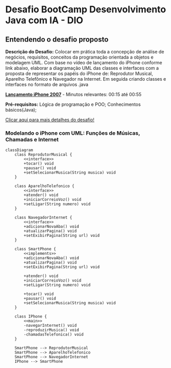 # Desafio BootCamp Desenvolvimento Java com IA - DIO
## Entendendo o desafio proposto
**Descrição do Desafio:** Colocar em prática toda a concepção de análise de negócios, requisitos, conceitos da programação orientada a objetos e modelagem UML. Com base no vídeo de lançamento do iPhone conforme link abaixo, elaborar a diagramação UML das classes e interfaces com a proposta de representar os papéis do iPhone de: Reprodutor Musical, Aparelho Telefônico e Navegador na Internet. Em seguida criando classes e interfaces no formato de arquivos .java 

[**Lançamento iPhone 2007**](https://www.youtube.com/watch?v=9ou608QQRq8) - Minutos relevantes: 00:15 até 00:55

**Pré-requisitos:**
    Lógica de programação e POO;
    Conhecimentos básicos(Java);

[Clicar aqui para mais detalhes do desafio!](https://github.com/digitalinnovationone/trilha-java-basico/tree/main/desafios/poo)

### Modelando o iPhone com UML: Funções de Músicas, Chamadas e Internet
```mermaid
classDiagram
    class ReprodutorMusical {
        <<interface>>
        +tocar() void
        +pausar() void
        +setSelecionarMusica(String musica) void
    }

    class AparelhoTelefonico {
        <<interface>>
        +atender() void
        +iniciarCorreioVoz() void
        +setLigar(String numero) void
    }

    class NavegadorInternet {
        <<interface>>
        +adicionarNovaAba() void
        +atualizarPagina() void
        +setExibirPagina(String url) void
    }

    class SmartPhone {
        <<implements>>
        +adicionarNovaAba() void
        +atualizarPagina() void
        +setExibirPagina(String url) void

        +atender() void
        +iniciarCorreioVoz() void
        +setLigar(String numero) void

        +tocar() void
        +pausar() void
        +setSelecionarMusica(String musica) void
    }

    class IPhone {
        <<main>>
        -navegarInternet() void
        -reproduzirMusica() void
        -chamadasTelefonica() void
    }

    SmartPhone --> ReprodutorMusical
    SmartPhone --> AparelhoTelefonico
    SmartPhone --> NavegadorInternet
    IPhone --> SmartPhone
```
